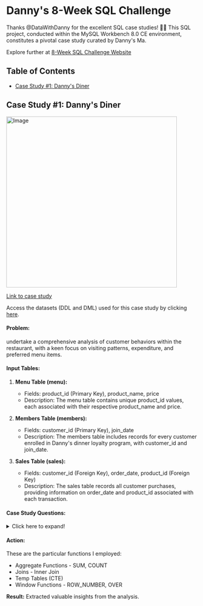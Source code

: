# Danny's 8-Week SQL Challenge

Thanks @DataWithDanny for the excellent SQL case studies! 👋🏻
This SQL project, conducted within the MySQL Workbench 8.0 CE environment, constitutes a pivotal case study curated by Danny's Ma.

Explore further at [8-Week SQL Challenge Website](https://8weeksqlchallenge.com/)

## Table of Contents
- [Case Study #1: Danny's Diner](#case-study-1-dannys-diner)  

## Case Study #1: Danny's Diner
<img src="https://8weeksqlchallenge.com/images/case-study-designs/1.png" alt="Image" width="450" height="450">

[Link to case study](https://8weeksqlchallenge.com/case-study-1/)  

Access the datasets (DDL and DML) used for this case study by clicking [here](https://github.com/suryamageshk/SQL_Danny-8-Week-Challenge/blob/main/DDL_DML.sql).

#### Problem: 
undertake a comprehensive analysis of customer behaviors within the restaurant, with a keen focus on visiting patterns, expenditure, and preferred menu items. 

#### Input Tables:  
1. **Menu Table (menu):**
   - Fields: product_id (Primary Key), product_name, price
   - Description: The menu table contains unique product_id values, each associated with their respective product_name and price.

2. **Members Table (members):**
   - Fields: customer_id (Primary Key), join_date
   - Description: The members table includes records for every customer enrolled in Danny's dinner loyalty program, with customer_id and join_date.

3. **Sales Table (sales):**
   - Fields: customer_id (Foreign Key), order_date, product_id (Foreign Key)
   - Description: The sales table records all customer purchases, providing information on order_date and product_id associated with each transaction.

#### Case Study Questions:
<details>
<summary>
Click here to expand!
</summary>

1. What is the total amount each customer spent at the restaurant?
2. How many days has each customer visited the restaurant?  
3. What was the first item from the menu purchased by each customer?  
4. What is the most purchased item on the menu and how many times was it purchased by all customers?  
5. Which item was the most popular for each customer?  
6. Which item was purchased first by the customer after they became a member?  
7. Which item was purchased just before the customer became a member?  
8. What is the total items and amount spent for each member before they became a member?  
9. If each $1 spent equates to 10 points and sushi has a 2x points multiplier - how many points would each customer have?  
10. In the first week after a customer joins the program (including their join date) they earn 2x points on all items, not just sushi - how many points do customer A and B have at the end of January?

</details>

#### Action:
These are the particular functions I employed:
- Aggregate Functions - SUM, COUNT
- Joins - Inner Join
- Temp Tables (CTE)
- Window Functions - ROW_NUMBER, OVER

**Result:** Extracted valuable insights from the analysis.
